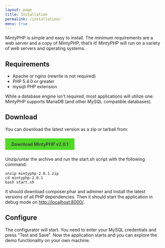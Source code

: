 ```yaml
---
layout: page
title: Installation
permalink: /installation/
menu: true
---
```


MintyPHP is simple and easy to install. 
The minimum requirements are a web server and a copy of MintyPHP, that’s it! 
MintyPHP will run on a variety of web servers and operating systems.

## Requirements

- Apache or nginx (rewrite is not required)
- PHP 5.4.0 or greater
- mysqli PHP extension

While a database engine isn’t required, most applications will utilize one. 
MintyPHP supports MariaDB (and other MySQL compatible databases).

## Download

You can download the latest version as a zip or tarball from:

<br>
<a href='http://github.com/mintyphp/mintyphp/archive/v2.0.1.zip' style="text-decoration: none; color: rgb(66, 66, 66); font-weight: bold; background-color: #51d927; padding: 10px 20px;">Download MintyPHP v2.0.1</a>
<br>
<br>

Unzip/untar the archive and run the start.sh script with the following command:

```
unzip mintyphp-2.0.1.zip
cd mintyphp-2.0.1
bash start.sh
```

It should download composer.phar and adminer and install the latest versions of all PHP dependencies. 
Then it should start the application in debug mode on [http://localhost:8000/](http://localhost:8000/).

## Configure

The configurator will start. You need to enter your MySQL credentials and press "Test and Save".
Now the application starts and you can explore the demo functionality on your own machine.
